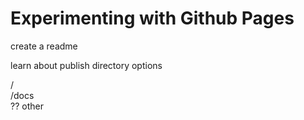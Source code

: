 # Experimenting with Github Pages

create a readme

learn about publish directory options

/    
/docs  
?? other  
